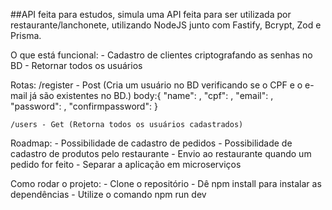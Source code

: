 ##API feita para estudos, simula uma API feita para ser utilizada por restaurante/lanchonete, utilizando NodeJS junto com Fastify, Bcrypt, Zod e Prisma.

O que está funcional:
    - Cadastro de clientes criptografando as senhas no BD
    - Retornar todos os usuários

Rotas:
    /register - Post (Cria um usuário no BD verificando se o CPF e o e-mail já são existentes no BD.)
    body:{
        "name": ,
        "cpf": ,
        "email": ,
        "password": ,
        "confirmpassword":
    }

    /users - Get (Retorna todos os usuários cadastrados)

Roadmap:
    - Possibilidade de cadastro de pedidos
    - Possibilidade de cadastro de produtos pelo restaurante
    - Envio ao restaurante quando um pedido for feito
    - Separar a aplicação em microserviços
    

Como rodar o projeto:
    - Clone o repositório
    - Dê npm install para instalar as dependências
    - Utilize o comando npm run dev